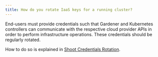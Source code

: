 ```yaml
---
title: How do you rotate IaaS keys for a running cluster?
---
```


End-users must provide credentials such that Gardener and Kubernetes controllers can communicate with the respective cloud provider APIs in order to perform infrastructure operations. These credentials should be regularly rotated.

How to do so is explained in [Shoot Credentials Rotation](https://github.com/gardener/gardener/blob/master/docs/usage/shoot-operations/shoot_credentials_rotation.md#cloud-provider-keys).

